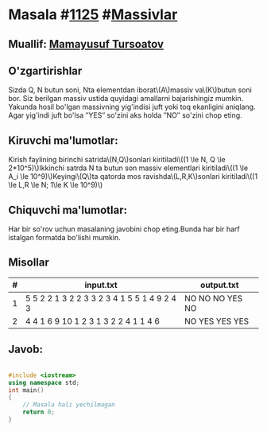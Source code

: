 
<h1>Masala #<a href="https://robocontest.uz/tasks/1125">1125</a> #<a href="https://robocontest.uz/tasks?category=12">Massivlar</a></h1>
<h2> Muallif: <a href="https://robocontest.uz/profile/tursoatov_mamayusuf">Mamayusuf Tursoatov</a></h2>
<h2>O'zgartirishlar</h2>
<p>Sizda Q, N butun soni, Nta elementdan iborat\(A\)massiv va\(K\)butun soni bor. Siz berilgan massiv ustida quyidagi amallarni bajarishingiz mumkin.
Yakunda hosil bo'lgan massivning yig'indisi juft yoki toq ekanligini aniqlang. Agar yig'indi juft bo'lsa ″YES″ so'zini aks holda ″NO″ so'zini chop eting.</p>
<h2>Kiruvchi ma'lumotlar:</h2>
<p>Kirish faylining birinchi satrida\(N,Q\)sonlari kiritiladi\((1 \le N, Q \le 2*10^5)\)Ikkinchi satrda N ta butun son massiv elementlari kiritiladi\((1 \le A_i \le 10^9)\)Keyingi\(Q\)ta qatorda mos ravishda\(L,R,K\)sonlari kiritiladi\((1 \le L,R \le N; 1\le K \le 10^9)\)</p>
<h2>Chiquvchi ma'lumotlar:</h2>
<p>Har bir so'rov uchun masalaning javobini chop eting.Bunda har bir harf istalgan formatda bo'lishi mumkin.</p>
<h2>Misollar</h2>
<table>
    <thead>
        <tr>
            <th>#</th>
            <th>input.txt</th>
            <th>output.txt</th>
        </tr>
    </thead>
    <tbody>
            <tr>
                <td>1</td>
                <td>5 5
2 2 1 3 2
2 3 3
2 3 4
1 5 5
1 4 9
2 4 3</td>
                <td>NO
NO
NO
YES
NO</td>
            </tr>
            <tr>
                <td>2</td>
                <td>4 4
1 6 9 10
1 2 3
1 3 2
2 4 1
1 4 6</td>
                <td>NO
YES
YES
YES</td>
            </tr>
    </tbody>
    </table>
    
<h2>Javob:</h2>

######
```cpp
#include <iostream>
using namespace std;
int main()
{
    // Masala hali yechilmagan
    return 0;
}
```
